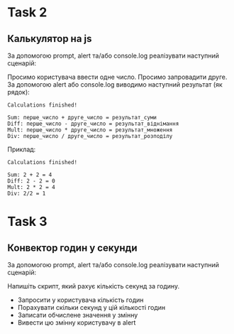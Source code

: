 # Task 2

## Калькулятор на js

За допомогою prompt, alert та/або console.log реалізувати наступний сценарій:

Просимо користувача ввести одне число.
Просимо запровадити друге.
За допомогою alert або console.log виводимо наступний результат (як рядок):

```
Calculations finished!

Sum: перше_число + друге_число = результат_суми
Diff: перше_число - друге_число = результат_віднімання
Mult: перше_число * друге_число = результат_множення
Div: перше_число / друге_число = результат_розподілу
```
Приклад:

```
Calculations finished!

Sum: 2 + 2 = 4
Diff: 2 - 2 = 0
Mult: 2 * 2 = 4
Div: 2/2 = 1
```

# Task 3

## Конвектор годин у секунди

За допомогою prompt, alert та/або console.log реалізувати наступний сценарій:

Напишіть скрипт, який рахує кількість секунд за годину.

* Запросити у користувача кількість годин
* Порахувати скільки секунд у цій кількості годин
* Записати обчислене значення у змінну
* Вивести цю змінну користувачу в alert